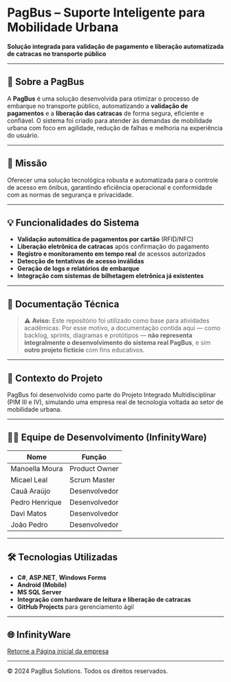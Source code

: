 # **PagBus – Suporte Inteligente para Mobilidade Urbana**
**Solução integrada para validação de pagamento e liberação automatizada de catracas no transporte público**

---

## 📌 Sobre a PagBus

A **PagBus** é uma solução desenvolvida para otimizar o processo de embarque no transporte público, automatizando a **validação de pagamentos** e a **liberação das catracas** de forma segura, eficiente e confiável. O sistema foi criado para atender às demandas de mobilidade urbana com foco em agilidade, redução de falhas e melhoria na experiência do usuário.

---

## 🎯 Missão

Oferecer uma solução tecnológica robusta e automatizada para o controle de acesso em ônibus, garantindo eficiência operacional e conformidade com as normas de segurança e privacidade.

---

## 💡 Funcionalidades do Sistema

- **Validação automática de pagamentos por cartão** (RFID/NFC)  
- **Liberação eletrônica de catracas** após confirmação do pagamento  
- **Registro e monitoramento em tempo real** de acessos autorizados  
- **Detecção de tentativas de acesso inválidas**  
- **Geração de logs e relatórios de embarque**  
- **Integração com sistemas de bilhetagem eletrônica já existentes**

---

## 📁 Documentação Técnica

> ⚠️ **Aviso:** Este repositório foi utilizado como base para atividades acadêmicas. Por esse motivo, a documentação contida aqui — como backlog, sprints, diagramas e protótipos — **não representa integralmente o desenvolvimento do sistema real PagBus**, e sim **outro projeto fictício** com fins educativos.

---

## 🧠 Contexto do Projeto

PagBus foi desenvolvido como parte do Projeto Integrado Multidisciplinar (PIM III e IV), simulando uma empresa real de tecnologia voltada ao setor de mobilidade urbana.

---

## 👨‍💻 Equipe de Desenvolvimento (InfinityWare)

| Nome            | Função            |
|-----------------|-------------------|
| Manoella Moura  | Product Owner     |
| Micael Leal     | Scrum Master      |
| Cauã Araújo     | Desenvolvedor     |
| Pedro Henrique  | Desenvolvedor     |
| Davi Matos      | Desenvolvedor     |
| João Pedro      | Desenvolvedor     |

---

## 🛠️ Tecnologias Utilizadas

- **C#**, **ASP.NET**, **Windows Forms**  
- **Android (Mobile)**  
- **MS SQL Server**  
- **Integração com hardware de leitura e liberação de catracas**  
- **GitHub Projects** para gerenciamento ágil  

---

## 🌐 InfinityWare 

[Retorne a Página inicial da empresa](https://github.com/INFTYWARE)

---

© 2024 PagBus Solutions. Todos os direitos reservados.

